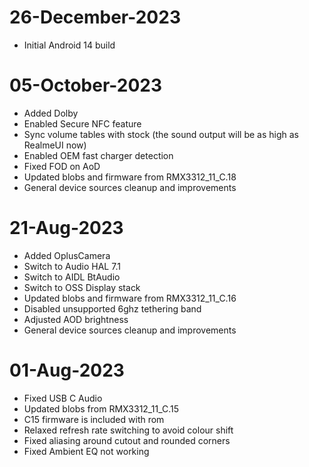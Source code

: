 # 26-December-2023
- Initial Android 14 build

# 05-October-2023
- Added Dolby
- Enabled Secure NFC feature
- Sync volume tables with stock (the sound output will be as high as RealmeUI now)
- Enabled OEM fast charger detection
- Fixed FOD on AoD
- Updated blobs and firmware from RMX3312_11_C.18
- General device sources cleanup and improvements

# 21-Aug-2023
- Added OplusCamera
- Switch to Audio HAL 7.1
- Switch to AIDL BtAudio
- Switch to OSS Display stack
- Updated blobs and firmware from RMX3312_11_C.16
- Disabled unsupported 6ghz tethering band
- Adjusted AOD brightness
- General device sources cleanup and improvements

# 01-Aug-2023
- Fixed USB C Audio
- Updated blobs from RMX3312_11_C.15
- C15 firmware is included with rom
- Relaxed refresh rate switching to avoid colour shift
- Fixed aliasing around cutout and rounded corners
- Fixed Ambient EQ not working
